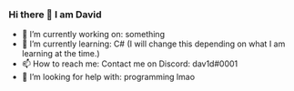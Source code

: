 ### Hi there 👋 I am David

- 🔭 I’m currently working on: something
- 🌱 I’m currently learning: C# (I will change this depending on what I am learning at the time.)
- 📫 How to reach me: Contact me on Discord: dav1d#0001
- 🤔 I’m looking for help with: programming lmao

<!--
**dps910/dps910** is a ✨ _special_ ✨ repository because its `README.md` (this file) appears on your GitHub profile.

Here are some ideas to get you started:

- 🔭 I’m currently working on ...
- 🌱 I’m currently learning ...
- 👯 I’m looking to collaborate on ...
- 🤔 I’m looking for help with ...
- 💬 Ask me about ...
- 📫 How to reach me: ...
- 😄 Pronouns: ...
- ⚡ Fun fact: ...
-->
